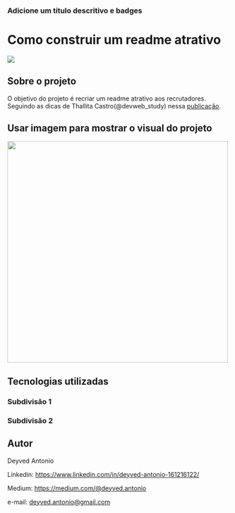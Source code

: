 ### Adicione um título descritivo e badges
# Como construir um readme atrativo
[![](https://img.shields.io/github/license/deyvedantonio/readme_atrativo)](https://github.com/DeyvedAntonio/readme_atrativo/blob/main/LICENSE)

## Sobre o projeto
O objetivo do projeto é recriar um readme atrativo aos recrutadores. Seguindo as dicas de Thallita Castro(@devweb_study) nessa [publicação](https://www.linkedin.com/posts/thallyta-castro_como-escrever-o-readme-ugcPost-6904060017490612224-8P7k).


## Usar imagem para mostrar o visual do projeto
<div align="left">
<img src="https://user-images.githubusercontent.com/26858993/159814407-54748ee8-5f67-410f-b36f-a5909212f931.png" width="500px" />
</div>


## Tecnologias utilizadas

### Subdivisão 1


### Subdivisão 2


## Autor
Deyved Antonio

Linkedin:
https://www.linkedin.com/in/deyved-antonio-161216122/

Medium:
https://medium.com/@deyved.antonio

e-mail:
deyved.antonio@gmail.com
